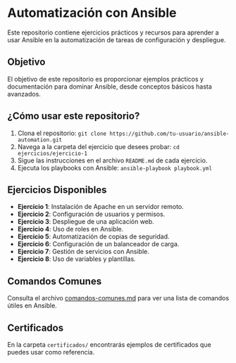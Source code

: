 # Automatización con Ansible

Este repositorio contiene ejercicios prácticos y recursos para aprender a usar Ansible en la automatización de tareas de configuración y despliegue.

## Objetivo
El objetivo de este repositorio es proporcionar ejemplos prácticos y documentación para dominar Ansible, desde conceptos básicos hasta avanzados.

## ¿Cómo usar este repositorio?
1. Clona el repositorio: `git clone https://github.com/tu-usuario/ansible-automation.git`
2. Navega a la carpeta del ejercicio que desees probar: `cd ejercicios/ejercicio-1`
3. Sigue las instrucciones en el archivo `README.md` de cada ejercicio.
4. Ejecuta los playbooks con Ansible: `ansible-playbook playbook.yml`

## Ejercicios Disponibles
- **Ejercicio 1**: Instalación de Apache en un servidor remoto.
- **Ejercicio 2**: Configuración de usuarios y permisos.
- **Ejercicio 3**: Despliegue de una aplicación web.
- **Ejercicio 4**: Uso de roles en Ansible.
- **Ejercicio 5**: Automatización de copias de seguridad.
- **Ejercicio 6**: Configuración de un balanceador de carga.
- **Ejercicio 7**: Gestión de servicios con Ansible.
- **Ejercicio 8**: Uso de variables y plantillas.

## Comandos Comunes
Consulta el archivo [comandos-comunes.md](comandos-comunes.md) para ver una lista de comandos útiles en Ansible.

## Certificados
En la carpeta `certificados/` encontrarás ejemplos de certificados que puedes usar como referencia.
